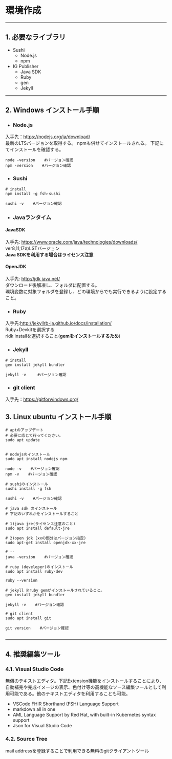 # 環境作成

---
## 1. 必要なライブラリ
* Sushi
  * Node.js
  * npm
* IG Publisher
  * Java SDK
  * Ruby
  * gen
  * Jekyll

---
## 2. Windows インストール手順
* ### Node.js

入手先：https://nodejs.org/ja/download/ <br/>
最新のLTSバージョンを取得する。
npmも併せてインストールされる。
下記にてインストールを確認する。

```
node -version    #バージョン確認
npm -version    #バージョン確認

```
* ### Sushi

```
# install
npm install -g fsh-sushi

sushi -v    #バージョン確認
```

* ### Javaランタイム
#### JavaSDK
入手先: https://www.oracle.com/java/technologies/downloads/<br/>
ver8,11,17のLSTバージョン<br/>
**Java SDKを利用する場合はライセンス注意**
#### OpenJDK
入手先: http://jdk.java.net/<br/>
ダウンロード後解凍し、フォルダに配置する。<br/>
環境変数に対象フォルダを登録し、どの環境からでも実行できるように設定すること。

* ### Ruby
入手先:http://jekyllrb-ja.github.io/docs/installation/<br/>
 Ruby+Devkitを選択する</br>
ridk installを選択すること(**gemをインストールするため**)

* ### Jekyll
```
# install
gem install jekyll bundler

jekyll -v     #バージョン確認
```

* ### git client
入手先：https://gitforwindows.org/<br/>


## 3. Linux ubuntu インストール手順

```
# aptのアップデート
# 必要に応じて行ってください。
sudo apt update


# nodejsのインストール
sudo apt install nodejs npm

node -v    #バージョン確認
npm -v    #バージョン確認

# sushiのインストール
sushi install -g fsh

sushi -v    #バージョン確認

# java sdk のインストール
# 下記のいずれかをインストールすること

# 1)java jre(ライセンス注意のこと)
sudo apt install default-jre

# 2)open jdk (xxの部分はバージョン指定)
sudo apt-get install openjdk-xx-jre

# --
java -version    #バージョン確認

# ruby (developer)のインストール
sudo apt install ruby-dev

ruby --version

# jekyll ※ruby gemがインストールされていること。
gem install jekyll bundler

jekyll -v    #バージョン確認

# git client
sudo apt install git

git version    #バージョン確認


```

---
## 4. 推奨編集ツール

### 4.1. Visual Studio Code
無償のテキストエディタ。下記Extension機能をインストールすることにより、自動補完や完成イメージの表示、色付け等の高機能なソース編集ツールとして利用可能である。他のテキストエディタを利用することも可能。

* VSCode FHIR Shorthand (FSH) Language Support
* markdown all in one
* AML Language Support by Red Hat, with built-in Kubernetes syntax support
* Json for Visual Studio Code


### 4.2. Source Tree
mail addressを登録することで利用できる無料のgitクライアントツール<br/>


